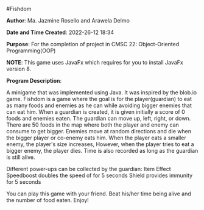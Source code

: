 #Fishdom

**Author**: Ma. Jazmine Rosello and Arawela Delmo

**Date and Time Created**: 2022-26-12 18:34

**Purpose**: For the completion of project in CMSC 22: Object-Oriented Programming(OOP)

**NOTE**: This game uses JavaFx which requires for you to install JavaFx version 8.

**Program Description**:

  A minigame that was implemented using Java. It was inspired by the blob.io game. 
  Fishdom is a game where the goal is for the player(guardian) to eat as many foods and enemies as he can while avoiding bigger enemies that can eat him. When a guardian is created, 
it is given initially a score of 0 foods and enemies eaten. The guardian can move up, left, right, or down. There are 50 foods in the map where both the player and enemy can 
consume to get bigger. Enemies move at random directions and die when the bigger player or co-enemy eats him. When the player eats a smaller enemy, the player's size increases,
However, when the player tries to eat a bigger enemy, the player dies. Time is also recorded as long as the guardian is still alive.


Different power-ups can be collected by the guardian:
  Item 			                Effect
Speedboost	    doubles the speed of for 5 seconds
Shield 	 		    provides immunity for 5 seconds

You can play this game with your friend. Beat his/her time being alive and the number of food eaten. Enjoy!

